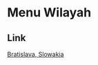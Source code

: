 # Menu Wilayah

## Link

[Bratislava, Slowakia](https://github.com/gigit-pemilu/pemilu-2024-99-luar-negeri/tree/main/pilpres/hitung-suara/sub/99-luar-negeri/sub/21-bratislava-slowakia/sub/01-bratislava-slowakia/sub/0001-bratislava-slowakia)

